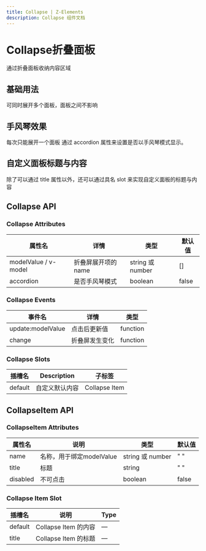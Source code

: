 ```yaml
---
title: Collapse | Z-Elements
description: Collapse 组件文档
---
```


# Collapse折叠面板
通过折叠面板收纳内容区域

## 基础用法
可同时展开多个面板，面板之间不影响
<preview path="../demo/Collapse/Basic.vue" title="基础用法" description="Collapse组件基础用法"></preview>

## 手风琴效果
每次只能展开一个面板
通过 accordion 属性来设置是否以手风琴模式显示。
<preview path="../demo/Collapse/Accordion.vue" title="手风琴用法" description="Collapse组件手风琴用法"></preview>
## 自定义面板标题与内容
除了可以通过 title 属性以外，还可以通过具名 slot 来实现自定义面板的标题与内容
<preview path="../demo/Collapse/Custom.vue" title="自定义" description="Collapse组件自定义用法"></preview>

## Collapse API
### Collapse Attributes
| 属性名                  | 详情          | 类型              | 默认值   |
|----------------------|-------------|-----------------|-------|
| modelValue / v-model | 折叠屏展开项的name | string 或 number | []    |
| accordion            | 是否手风琴模式     | boolean         | false |

### Collapse Events
| 事件名               | 详情      | 类型       |
|-------------------|---------|----------|
| update:modelValue | 点击后更新值  | function |
| change            | 折叠屏发生变化 | function |

### Collapse Slots
| 插槽名     | Description | 子标签           |
|---------|-------------|---------------|
| default | 自定义默认内容     | Collapse Item |

## CollapseItem API
### CollapseItem Attributes
| 属性名      | 说明                | 类型               | 默认值   |
|----------|-------------------|------------------|-------|
| name     | 名称，用于绑定modelValue | string 或 number  | " "  |
| title    | 标题                | string           | " "   |
| disabled | 不可点击              | boolean          | false |

### Collapse Item Slot
| 插槽名     | 说明                | Type |
|---------|-------------------|------|
| default | Collapse Item 的内容 | —    |
| title   | Collapse Item 的标题 | —    |
